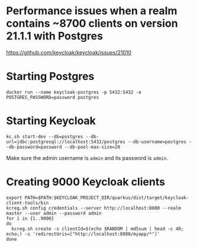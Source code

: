 # Performance issues when a realm contains ~8700 clients on version 21.1.1 with Postgres

https://github.com/keycloak/keycloak/issues/21010

# Starting Postgres

```shell
docker run --name keycloak-postgres -p 5432:5432 -e POSTGRES_PASSWORD=password postgres
```

# Starting Keycloak

```shell
kc.sh start-dev --db=postgres --db-url=jdbc:postgresql://localhost:5432/postgres --db-username=postgres --db-password=password --db-pool-max-size=20
```

Make sure the admin username is `admin` and its password is `admin`.

# Creating 9000 Keycloak clients

```shell
export PATH=$PATH:$KEYCLOAK_PROJECT_DIR/quarkus/dist/target/keycloak-client-tools/bin
kcreg.sh config credentials --server http://localhost:8080 --realm master --user admin --password admin
for i in {1..9000}
do
  kcreg.sh create -s clientId=$(echo $RANDOM | md5sum | head -c 40; echo;) -s 'redirectUris=["http://localhost:8980/myapp/*"]'
done
```
